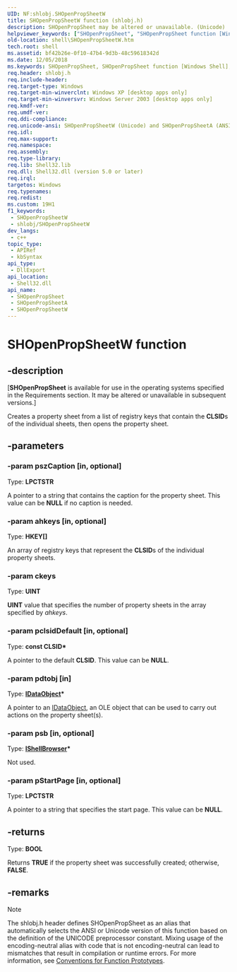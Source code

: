```yaml
---
UID: NF:shlobj.SHOpenPropSheetW
title: SHOpenPropSheetW function (shlobj.h)
description: SHOpenPropSheet may be altered or unavailable. (Unicode)
helpviewer_keywords: ["SHOpenPropSheet", "SHOpenPropSheet function [Windows Shell]", "SHOpenPropSheetW", "_win32_SHOpenPropSheetW", "shell.SHOpenPropSheetW", "shlobj/SHOpenPropSheet", "shlobj/SHOpenPropSheetW"]
old-location: shell\SHOpenPropSheetW.htm
tech.root: shell
ms.assetid: bf42b26e-0f10-47b4-9d3b-48c59618342d
ms.date: 12/05/2018
ms.keywords: SHOpenPropSheet, SHOpenPropSheet function [Windows Shell], SHOpenPropSheetA, SHOpenPropSheetW, _win32_SHOpenPropSheetW, shell.SHOpenPropSheetW, shlobj/SHOpenPropSheet, shlobj/SHOpenPropSheetA, shlobj/SHOpenPropSheetW
req.header: shlobj.h
req.include-header: 
req.target-type: Windows
req.target-min-winverclnt: Windows XP [desktop apps only]
req.target-min-winversvr: Windows Server 2003 [desktop apps only]
req.kmdf-ver: 
req.umdf-ver: 
req.ddi-compliance: 
req.unicode-ansi: SHOpenPropSheetW (Unicode) and SHOpenPropSheetA (ANSI)
req.idl: 
req.max-support: 
req.namespace: 
req.assembly: 
req.type-library: 
req.lib: Shell32.lib
req.dll: Shell32.dll (version 5.0 or later)
req.irql: 
targetos: Windows
req.typenames: 
req.redist: 
ms.custom: 19H1
f1_keywords:
 - SHOpenPropSheetW
 - shlobj/SHOpenPropSheetW
dev_langs:
 - c++
topic_type:
 - APIRef
 - kbSyntax
api_type:
 - DllExport
api_location:
 - Shell32.dll
api_name:
 - SHOpenPropSheet
 - SHOpenPropSheetA
 - SHOpenPropSheetW
---
```


# SHOpenPropSheetW function


## -description

<p class="CCE_Message">[<b>SHOpenPropSheet</b> is available for use in the operating systems specified in the Requirements section. It may be altered or unavailable in subsequent versions.]

Creates a property sheet from a list of registry keys that contain the <b>CLSID</b>s of the individual sheets, then opens the property sheet.

## -parameters

### -param pszCaption [in, optional]

Type: <b>LPCTSTR</b>

A pointer to a string that contains the caption for the property sheet. This value can be <b>NULL</b> if no caption is needed.

### -param ahkeys [in, optional]

Type: <b>HKEY[]</b>

An array of registry keys that represent the <b>CLSID</b>s of the individual property sheets.

### -param ckeys

Type: <b>UINT</b>

<b>UINT</b> value that specifies the number of property sheets in the array specified by <i>ahkeys</i>.

### -param pclsidDefault [in, optional]

Type: <b>const CLSID*</b>

A pointer to the default <b>CLSID</b>. This value can be <b>NULL</b>.

### -param pdtobj [in]

Type: <b><a href="/windows/desktop/api/objidl/nn-objidl-idataobject">IDataObject</a>*</b>

A pointer to an <a href="/windows/desktop/api/objidl/nn-objidl-idataobject">IDataObject</a>, an OLE object that can be used to carry out actions on the property sheet(s).

### -param psb [in, optional]

Type: <b><a href="/windows/desktop/api/shobjidl_core/nn-shobjidl_core-ishellbrowser">IShellBrowser</a>*</b>

Not used.

### -param pStartPage [in, optional]

Type: <b>LPCTSTR</b>

A pointer to a string that specifies the start page. This value can be <b>NULL</b>.

## -returns

Type: <b>BOOL</b>

Returns <b>TRUE</b> if the property sheet was successfully created; otherwise, <b>FALSE</b>.

## -remarks

> [!NOTE]
> The shlobj.h header defines SHOpenPropSheet as an alias that automatically selects the ANSI or Unicode version of this function based on the definition of the UNICODE preprocessor constant. Mixing usage of the encoding-neutral alias with code that is not encoding-neutral can lead to mismatches that result in compilation or runtime errors. For more information, see [Conventions for Function Prototypes](/windows/win32/intl/conventions-for-function-prototypes).
